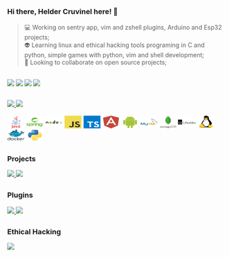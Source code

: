 ##
### Hi there, Helder Cruvinel here! 👋

>:computer: Working on sentry app, vim and zshell plugins, Arduino and Esp32 projects;<br>
>:alien: Learning linux and ethical hacking tools programing in C and python, simple games with python, vim and shell development;<br>
>:mag_right: Looking to collaborate on open source projects;<br>

<br>

<div>
  <a href="mailto:heldercruvinel@gmail.com" target="_blank"><img src="https://img.shields.io/badge/Gmail-D14836?style=for-the-badge&logo=gmail&logoColor=white"></a>
  <a href="mailto:heldercruvinel@protonmail.com" target="_blank"><img src="https://img.shields.io/badge/ProtonMail-8B89CC?style=for-the-badge&logo=protonmail&logoColor=white"></a>
  <a href="mailto:heldercruvinel@gmail.com" target="_blank"><img src="https://img.shields.io/badge/LinkedIn-0077B5?style=for-the-badge&logo=linkedin&logoColor=white"></a>
  <a href="https://github.com/heldercruvinel" target="_blank"><img src="	https://img.shields.io/badge/GitHub-100000?style=for-the-badge&logo=github&logoColor=white"></a>
</div>

##

<div>
  <a href="https://github.com/heldercruvinel">
  <img height="180em" src="https://github-readme-stats.vercel.app/api?username=heldercruvinel&show_icons=true&bg_color=424242&title_color=42A5F5&icon_color=7E57C2&text_color=BDBDBD&custom_title=Helder%27s%20Github%20stats&include_all_commits=true&count_private=true">
  <img height="180em" src="https://github-readme-stats.vercel.app/api/top-langs/?username=heldercruvinel&layout=compact&bg_color=424242&title_color=42A5F5&show_icons=true&icon_color=7E57C2&text_color=BDBDBD&count_private=true&custom_title=Used%20Languages&card_width=180em">
  </a>
</div>

<div style="display: inline_block"><br>
  <img align="center" alt="Helder-Js" height="30" width="40" src="https://github.com/devicons/devicon/blob/master/icons/java/java-original-wordmark.svg">
  <img align="center" alt="Helder-Js" height="30" width="40" src="https://github.com/devicons/devicon/blob/master/icons/spring/spring-original-wordmark.svg">
  <img align="center" alt="Helder-Js" height="30" width="40" src="https://github.com/devicons/devicon/blob/master/icons/nodejs/nodejs-original-wordmark.svg">
   <img align="center" alt="Helder-Js" height="30" width="40" src="https://github.com/devicons/devicon/blob/master/icons/javascript/javascript-original.svg">
  <img align="center" alt="Helder-Js" height="30" width="40" src="https://github.com/devicons/devicon/blob/master/icons/typescript/typescript-original.svg">
   <img align="center" alt="Helder-Js" height="30" width="40" src="https://github.com/devicons/devicon/blob/master/icons/angularjs/angularjs-plain.svg">
  <img align="center" alt="Helder-Js" height="30" width="40" src="https://github.com/devicons/devicon/blob/master/icons/android/android-original.svg">
  <img align="center" alt="Helder-Js" height="30" width="40" src="https://github.com/devicons/devicon/blob/master/icons/mysql/mysql-original-wordmark.svg">
  <img align="center" alt="Helder-Js" height="30" width="40" src="https://github.com/devicons/devicon/blob/master/icons/mongodb/mongodb-original-wordmark.svg">
  <img align="center" alt="Helder-Js" height="30" width="40" src="https://github.com/devicons/devicon/blob/master/icons/ubuntu/ubuntu-plain-wordmark.svg">
  <img align="center" alt="Helder-Js" height="30" width="40" src="https://github.com/devicons/devicon/blob/master/icons/linux/linux-original.svg">
  <img align="center" alt="Helder-Js" height="30" width="40" src="https://github.com/devicons/devicon/blob/master/icons/docker/docker-original-wordmark.svg">
  <img align="center" alt="Helder-Js" height="30" width="40" src="https://github.com/devicons/devicon/blob/master/icons/python/python-original.svg">
</div>

##

### Projects

<div  style="display: inline_block">
    <a href="https://github.com/heldercruvinel/sentryapi" height="120em">
       <img src="https://github-readme-stats.vercel.app/api/pin/?username=heldercruvinel&repo=sentryapi&show_owner=true&bg_color=424242&title_color=42A5F5&icon_color=7E57C2&text_color=BDBDBD">
    </a>
    <a href="https://github.com/heldercruvinel/carroControleRemoto" height="120em">
       <img src="https://github-readme-stats.vercel.app/api/pin/?username=heldercruvinel&repo=carroControleRemoto&show_owner=true&bg_color=424242&title_color=42A5F5&icon_color=7E57C2&text_color=BDBDBD">
    </a>
</div>

##

### Plugins

<div  style="display: inline_block">     
    <a href="https://github.com/heldercruvinel/vim-config" height="120em">
       <img src="https://github-readme-stats.vercel.app/api/pin/?username=heldercruvinel&repo=vim-config&show_owner=true&bg_color=424242&title_color=42A5F5&icon_color=7E57C2&text_color=BDBDBD">
    </a> 
    <a href="https://github.com/heldercruvinel/zshell-config" height="120em">
       <img src="https://github-readme-stats.vercel.app/api/pin/?username=heldercruvinel&repo=zshell-config&show_owner=true&bg_color=424242&title_color=42A5F5&icon_color=7E57C2&text_color=BDBDBD">
    </a>  
</div>

##

### Ethical Hacking

<div  style="display: inline_block">
    <a href="https://github.com/heldercruvinel/linux-essentials-for-ethical-hacking" height="120em">
       <img src="https://github-readme-stats.vercel.app/api/pin/?username=heldercruvinel&repo=linux-essentials-for-ethical-hacking&show_owner=true&bg_color=424242&title_color=42A5F5&icon_color=7E57C2&text_color=BDBDBD">
    </a>
</div>

##






<!-- Here are some ideas to get you started:
- 🤔 I’m looking for help with ...
- 💬 Ask me about ...
- 📫 How to reach me: ...
- 😄 Pronouns: ...
- ⚡ Fun fact: ...
-  -->


